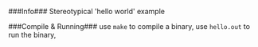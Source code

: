 ###Info###
Stereotypical 'hello world' example

###Compile & Running###
use `make` to compile a binary,
use `hello.out` to run the binary,
